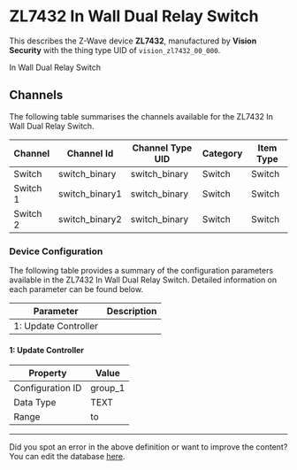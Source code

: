 
# ZL7432 In Wall Dual Relay Switch

This describes the Z-Wave device **ZL7432**, manufactured by **Vision Security** with the thing type UID of ```vision_zl7432_00_000```. 

In Wall Dual Relay Switch

## Channels
The following table summarises the channels available for the ZL7432 In Wall Dual Relay Switch.

| Channel | Channel Id | Channel Type UID | Category | Item Type |
|---------|------------|------------------|----------|-----------|
| Switch | switch_binary | switch_binary | Switch | Switch |
| Switch 1 | switch_binary1 | switch_binary | Switch | Switch |
| Switch 2 | switch_binary2 | switch_binary | Switch | Switch |




### Device Configuration
The following table provides a summary of the configuration parameters available in the ZL7432 In Wall Dual Relay Switch.
Detailed information on each parameter can be found below.

| Parameter   | Description |
|-------------|-------------|
| 1: Update Controller |  |




#### 1: Update Controller




| Property         | Value    |
|------------------|----------|
| Configuration ID | group_1 |
| Data Type        | TEXT |
| Range |  to  |






---

Did you spot an error in the above definition or want to improve the content?
You can edit the database [here](http://www.cd-jackson.com/index.php/zwave/zwave-device-database/zwave-device-list/devicesummary/112).

